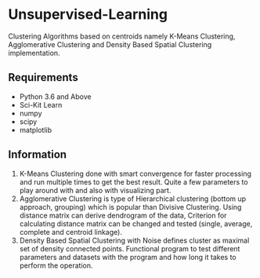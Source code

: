 # Unsupervised-Learning
Clustering Algorithms based on centroids namely K-Means Clustering, Agglomerative Clustering and Density Based Spatial Clustering implementation.

## Requirements
- Python 3.6 and Above
- Sci-Kit Learn
- numpy
- scipy
- matplotlib

## Information
1. K-Means Clustering done with smart convergence for faster processing and run multiple times to get the best result. Quite a few parameters to play around with and also with visualizing part.
2. Agglomerative Clustering is type of Hierarchical clustering (bottom up approach, grouping) which is popular than Divisive Clustering. Using distance matrix can derive dendrogram of the data, Criterion for calculating distance matrix can be changed and tested (single, average, complete and centroid linkage).
3. Density Based Spatial Clustering with Noise defines cluster as maximal set of density connected points. Functional program to test different parameters and datasets with the program and how long it takes to perform the operation.

